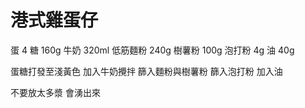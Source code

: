 # 港式雞蛋仔

蛋 4
糖 160g
牛奶 320ml
低筋麵粉 240g
樹薯粉 100g
泡打粉 4g
油 40g

蛋糖打發至淺黃色
加入牛奶攪拌
篩入麵粉與樹薯粉
篩入泡打粉
加入油

不要放太多漿 會湧出來
